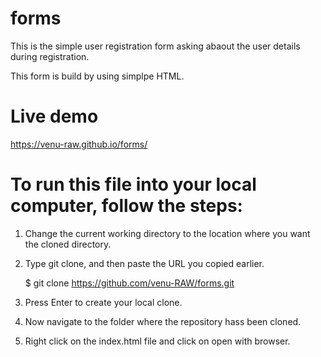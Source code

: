 # forms

This is the simple user registration form asking abaout the user details during registration.

This form is build by using simplpe HTML.

# Live demo 

https://venu-raw.github.io/forms/

# To run this file into your local computer, follow the steps:

1. Change the current working directory to the location where you want the cloned directory.

2. Type git clone, and then paste the URL you copied earlier.
   
   $ git clone https://github.com/venu-RAW/forms.git
   
3. Press Enter to create your local clone.

4. Now navigate to the folder where the repository hass been cloned.

5. Right click on the index.html file and click on open with browser.

